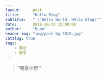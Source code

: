 ```yaml
---
layout:     post
title:      "Hello Blog"
subtitle:   " \"Hello World, Hello Blog\""
date:       2018-10-23 15:00:00
author:     "huan"
header-img: "img/post-bg-2015.jpg"
catalog: true
tags:
    - 笔记
    - 随手
---
```


> “喔是小肥 ”


 
